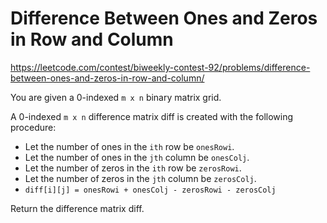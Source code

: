 # Difference Between Ones and Zeros in Row and Column

https://leetcode.com/contest/biweekly-contest-92/problems/difference-between-ones-and-zeros-in-row-and-column/

You are given a 0-indexed `m x n` binary matrix grid.

A 0-indexed `m x n` difference matrix diff is created with the following procedure:

- Let the number of ones in the `ith` row be `onesRowi`.
- Let the number of ones in the `jth` column be `onesColj`.
- Let the number of zeros in the `ith` row be `zerosRowi`.
- Let the number of zeros in the `jth` column be `zerosColj`.
- `diff[i][j] = onesRowi + onesColj - zerosRowi - zerosColj`

Return the difference matrix diff.
